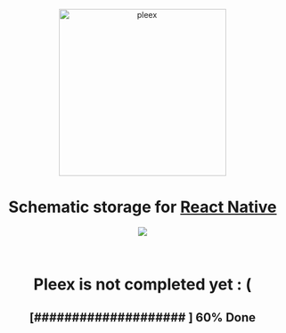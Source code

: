 <p align="center">
  <a href="https://react-native-elements.github.io/react-native-elements/">
    <img alt="pleex" src="https://i.ibb.co/LP4kSq3/sign.png" width="300">
  </a>
</p>

<h1 align="center">
  Schematic storage for <a href="https://facebook.github.io/react-native/">React Native</a>
</h1>

<p align="center">
  <img src="https://travis-ci.com/E-RROR/pleex.svg?branch=master"/>
</p>

<br />
<h1 align="center">Pleex is not completed yet : (</h1>
<h2 align="center">[####################       ] 60% Done</h2>
